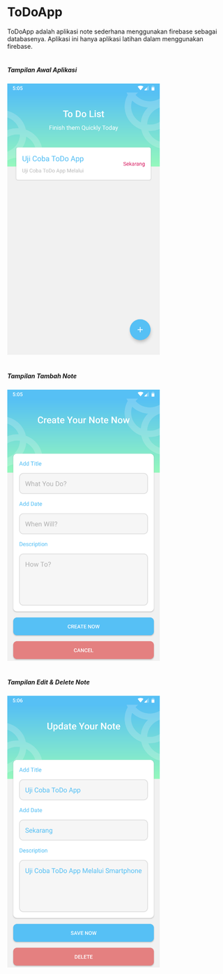# ToDoApp
ToDoApp adalah aplikasi note sederhana menggunakan firebase sebagai databasenya. Aplikasi ini hanya aplikasi latihan dalam menggunakan firebase.
<br><br>
<p align="center">
  <h5>Tampilan Awal Aplikasi</h5>
  <img src="https://github.com/yat98/ToDoApp/blob/master/images/2.png" width="350" title="hover text">
  <br><br>
  <h5>Tampilan Tambah Note</h5>
  <img src="https://github.com/yat98/ToDoApp/blob/master/images/3.png" width="350" title="hover text">
  <br><br>
  <h5>Tampilan Edit & Delete Note</h5>
   <img src="https://github.com/yat98/ToDoApp/blob/master/images/1.png" width="350" title="hover text">
</p>
